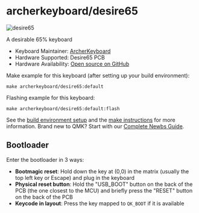 # archerkeyboard/desire65

![desire65](https://i.imgur.com/bTjvGzC.jpg)

A desirable 65% keyboard

* Keyboard Maintainer: [ArcherKeyboard](https://github.com/akyp)
* Hardware Supported: Desire65 PCB
* Hardware Availability: [Open source on GitHub](https://github.com/akyp/desire65-pcb)

Make example for this keyboard (after setting up your build environment):

    make archerkeyboard/desire65:default

Flashing example for this keyboard:

    make archerkeyboard/desire65:default:flash

See the [build environment setup](https://docs.qmk.fm/#/getting_started_build_tools) and the [make instructions](https://docs.qmk.fm/#/getting_started_make_guide) for more information. Brand new to QMK? Start with our [Complete Newbs Guide](https://docs.qmk.fm/#/newbs).

## Bootloader

Enter the bootloader in 3 ways:

* **Bootmagic reset**: Hold down the key at (0,0) in the matrix (usually the top left key or Escape) and plug in the keyboard
* **Physical reset button**: Hold the "USB_BOOT" button on the back of the PCB (the one closest to the MCU) and briefly press the "RESET" button on the back of the PCB
* **Keycode in layout**: Press the key mapped to `QK_BOOT` if it is available